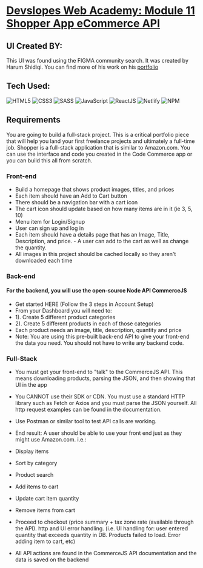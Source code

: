 # [Devslopes Web Academy: Module 11 Shopper App eCommerce API](https://bb-shopper-ecommerce.netlify.app)

## UI Created BY:
This UI was found using the FIGMA community search.
It was created by Harum Shidiqi. You can find more of his work on his [portfolio](https://nohan.studio/#intro)

## Tech Used:
![HTML5](https://camo.githubusercontent.com/d63d473e728e20a286d22bb2226a7bf45a2b9ac6c72c59c0e61e9730bfe4168c/68747470733a2f2f696d672e736869656c64732e696f2f62616467652f48544d4c352d4533344632363f7374796c653d666f722d7468652d6261646765266c6f676f3d68746d6c35266c6f676f436f6c6f723d7768697465)
![CSS3](https://camo.githubusercontent.com/3a0f693cfa032ea4404e8e02d485599bd0d192282b921026e89d271aaa3d7565/68747470733a2f2f696d672e736869656c64732e696f2f62616467652f435353332d3135373242363f7374796c653d666f722d7468652d6261646765266c6f676f3d63737333266c6f676f436f6c6f723d7768697465)
![SASS](https://camo.githubusercontent.com/8849f369ac031cc842a4ab4248c7f7db6a4b593cad1f2d1c01d3aeb6f0f8dca7/68747470733a2f2f696d672e736869656c64732e696f2f62616467652f536173732d4343363639393f7374796c653d666f722d7468652d6261646765266c6f676f3d73617373266c6f676f436f6c6f723d7768697465)
![JavaScript](https://camo.githubusercontent.com/93c855ae825c1757f3426f05a05f4949d3b786c5b22d0edb53143a9e8f8499f6/68747470733a2f2f696d672e736869656c64732e696f2f62616467652f4a6176615363726970742d3332333333303f7374796c653d666f722d7468652d6261646765266c6f676f3d6a617661736372697074266c6f676f436f6c6f723d463744463145)
![ReactJS](https://camo.githubusercontent.com/268ac512e333b69600eb9773a8f80b7a251f4d6149642a50a551d4798183d621/68747470733a2f2f696d672e736869656c64732e696f2f62616467652f52656163742d3230323332413f7374796c653d666f722d7468652d6261646765266c6f676f3d7265616374266c6f676f436f6c6f723d363144414642)
![Netlify](https://camo.githubusercontent.com/92dde1e7c42c013a5fce4dfeee0843f06710bfd38a610885e33a273c7eca0d22/68747470733a2f2f696d672e736869656c64732e696f2f62616467652f4e65746c6966792d3030433742373f7374796c653d666f722d7468652d6261646765266c6f676f3d6e65746c696679266c6f676f436f6c6f723d7768697465)
![NPM](https://camo.githubusercontent.com/55037e0ff8e2c9df84ad631c3d0443a7316776ede7459a5872ccb336d7df2781/68747470733a2f2f696d672e736869656c64732e696f2f62616467652f6e706d2d4342333833373f7374796c653d666f722d7468652d6261646765266c6f676f3d6e706d266c6f676f436f6c6f723d7768697465)

## Requirements
You are going to build a full-stack project. This is a critical portfolio piece that will help you land your first freelance projects and ultimately a full-time job.
Shopper is a full-stack application that is similar to Amazon.com.
You can use the interface and code you created in the Code Commerce app or you can build this all from scratch.

### Front-end
- Build a homepage that shows product images, titles, and prices
- Each item should have an Add to Cart button
- There should be a navigation bar with a cart icon
- The cart icon should update based on how many items are in it (ie 3, 5, 10)
- Menu item for Login/Signup
- User can sign up and log in
- Each item should have a details page that has an Image, Title, Description, and price. - A user can add to the cart as well as change the quantity.
- All images in this project should be cached locally so they aren't downloaded each time

### Back-end
#### For the backend, you will use the open-source Node API CommerceJS
- Get started HERE (Follow the 3 steps in Account Setup)
- From your Dashboard you will need to:
- 1). Create 5 different product categories
- 2). Create 5 different products in each of those categories
- Each product needs an image, title, description, quantity and price
- Note: You are using this pre-built back-end API to give your front-end the data you need. You should not have to write any backend code.

### Full-Stack
- You must get your front-end to "talk" to the CommerceJS API. This means downloading products, parsing the JSON, and then showing that UI in the app
- You CANNOT use their SDK or CDN. You must use a standard HTTP library such as Fetch or Axios and you must parse the JSON yourself. All http request examples can be found in the documentation.
- Use Postman or similar tool to test API calls are working.
- End result: A user should be able to use your front end just as they might use Amazon.com. i.e.:

- Display items
- Sort by category
- Product search
- Add items to cart
- Update cart item quantity
- Remove items from cart
- Proceed to checkout (price summary + tax zone rate (available through the API).
http and UI error handling. (i.e. UI handling for: user entered quantity that exceeds quantity in DB. Products failed to load. Error adding item to cart, etc)
- All API actions are found in the CommerceJS API documentation and the data is saved on the backend
